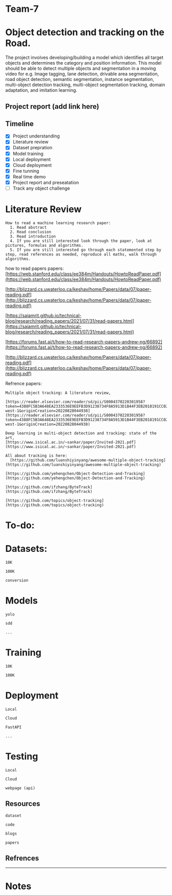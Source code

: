 # Team-7
# Object detection and tracking on the Road.

The project involves developing/building a model which identifies all target objects and determines the category and position information. This model should be able to detect multiple objects and segmentation in a moving video for e.g. Image tagging, lane detection, drivable area segmentation, road object detection, semantic segmentation, instance segmentation, multi-object detection tracking, multi-object segmentation tracking, domain adaptation, and imitation learning.



## Project report (add link here)

## Timeline
  - [x] Project understanding
  - [x] Literature review
  - [x] Dataset prepration
  - [x] Model training
  - [x] Local deployment
  - [x] Cloud deployment
  - [x] Fine tunning 
  - [x] Real time demo
  - [x] Project report and preseatation
  - [ ] Track any object challenge

# Literature Review

    How to read a machine learning research paper: 
      1. Read abstract
      2. Read conclusion
      3. Read introduction
      4. If you are still interested look through the paper, look at pictures, formulas and algorithms.
      5. If you are still interested go through each statemented step by step, read references as needed, reproduce all maths, walk through algorithms.
  

how to read papers papers: 
 [https://web.stanford.edu/class/ee384m/Handouts/HowtoReadPaper.pdf](https://web.stanford.edu/class/ee384m/Handouts/HowtoReadPaper.pdf)

 [http://blizzard.cs.uwaterloo.ca/keshav/home/Papers/data/07/paper-reading.pdf](http://blizzard.cs.uwaterloo.ca/keshav/home/Papers/data/07/paper-reading.pdf) 

  [https://saiamrit.github.io/technical-blog/research/reading_papers/2021/07/31/read-papers.html](https://saiamrit.github.io/technical-blog/research/reading_papers/2021/07/31/read-papers.html) 
  
  [https://forums.fast.ai/t/how-to-read-research-papers-andrew-ng/66892](https://forums.fast.ai/t/how-to-read-research-papers-andrew-ng/66892)
  
  [http://blizzard.cs.uwaterloo.ca/keshav/home/Papers/data/07/paper-reading.pdf](http://blizzard.cs.uwaterloo.ca/keshav/home/Papers/data/07/paper-reading.pdf)
  
Refrence papers: 
        
    Multiple object tracking: A literature review,
    
    [https://reader.elsevier.com/reader/sd/pii/S0004370220301958?token=4388FC5B3A648EA2333536E9EEFB3D91238734F8A5913D1B44F3EB2018191CC02FCFF48E2EAEA7999BF7C249E0F53AE2&originRegion=eu-west-1&originCreation=20220828044938](https://reader.elsevier.com/reader/sd/pii/S0004370220301958?token=4388FC5B3A648EA2333536E9EEFB3D91238734F8A5913D1B44F3EB2018191CC02FCFF48E2EAEA7999BF7C249E0F53AE2&originRegion=eu-west-1&originCreation=20220828044938)

    Deep learning in multi-object detection and tracking: state of the art, 
    [https://www.isical.ac.in/~sankar/paper/Invited-2021.pdf](https://www.isical.ac.in/~sankar/paper/Invited-2021.pdf)

    All about tracking is here: 
      [https://github.com/luanshiyinyang/awesome-multiple-object-tracking](https://github.com/luanshiyinyang/awesome-multiple-object-tracking)

    [https://github.com/yehengchen/Object-Detection-and-Tracking](https://github.com/yehengchen/Object-Detection-and-Tracking)
    
    [https://github.com/ifzhang/ByteTrack](https://github.com/ifzhang/ByteTrack)
    
    [https://github.com/topics/object-tracking](https://github.com/topics/object-tracking)

# To-do:

# Datasets:

    10K

    100K

    conversion

# Models

    yolo

    sdd

    ...

# Training

    10K

    100K


# Deployment

    Local

    Cloud

    FastAPI

    ...

# Testing

    Local

    Cloud

    webpage (api)
  

## Resources

    dataset

    code

    blogs

    papers
  
## Refrences



---------------------------
# Notes

